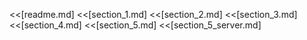 <<[readme.md]
<<[section_1.md]
<<[section_2.md]
<<[section_3.md]
<<[section_4.md]
<<[section_5.md]
<<[section_5_server.md]
